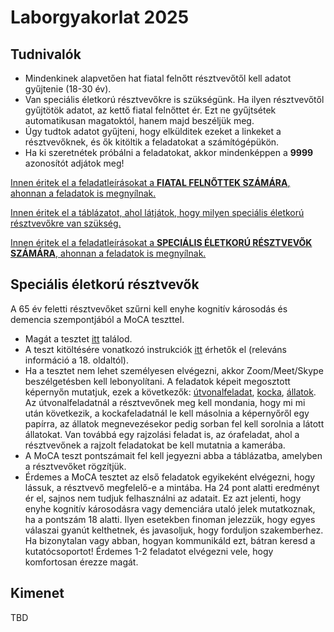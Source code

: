 # Laborgyakorlat 2025

## Tudnivalók

* Mindenkinek alapvetően hat fiatal felnőtt résztvevőtől kell adatot gyűjtenie (18-30 év).
* Van speciális életkorú résztvevőkre is szükségünk. Ha ilyen résztvevőtől gyűjtötök adatot, az kettő fiatal felnőttet ér. Ezt ne gyűjtsétek automatikusan magatoktól, hanem majd beszéljük meg.
* Úgy tudtok adatot gyűjteni, hogy elkülditek ezeket a linkeket a résztvevőknek, és ők kitöltik a feladatokat a számítógépükön.
* Ha ki szeretnétek próbálni a feladatokat, akkor mindenképpen a **9999** azonosítót adjátok meg!

[Innen éritek el a feladatleírásokat a **FIATAL FELNŐTTEK SZÁMÁRA**, ahonnan a feladatok is megnyílnak.](https://docs.google.com/document/d/1Q8fyEsORedEGjgNjt5hAPKmaYliPlovz3-34f3MnoMM/edit?usp=sharing)

[Innen éritek el a táblázatot, ahol látjátok, hogy milyen speciális életkorú résztvevőkre van szükség.](https://docs.google.com/spreadsheets/d/1GbC1icdQS67ap98ANmNs0ZgS2RBEaw8cP0iCY4y9xik/edit?usp=sharing)

[Innen éritek el a feladatleírásokat a **SPECIÁLIS ÉLETKORÚ RÉSZTVEVŐK SZÁMÁRA**, ahonnan a feladatok is megnyílnak.](https://docs.google.com/document/d/1NdQrohDrujV6tez7VGOkxM_lU-AWPfZfQCS_VRxdoMk/edit?usp=sharing)

## Speciális életkorú résztvevők

A 65 év feletti résztvevőket szűrni kell enyhe kognitív károsodás és demencia szempontjából a MoCA teszttel.  

* Magát a tesztet [itt](https://drive.google.com/file/d/1FFPlkeEnR9EvlCDP7MyFvhvu-zSWLckQ/view?usp=sharing) találod.  
* A teszt kitöltésére vonatkozó instrukciók [itt](https://drive.google.com/file/d/1akJRwlpsePl7X0OH1Hp0vVe0KbMOBDzR/view?usp=sharing) érhetők el (releváns információ a 18. oldaltól).  
* Ha a tesztet nem lehet személyesen elvégezni, akkor Zoom/Meet/Skype beszélgetésben kell lebonyolítani. A feladatok képeit megosztott képernyőn mutatjuk, ezek a következők: [útvonalfeladat](https://drive.google.com/file/d/1cTFRZ-GuQ7DdsfBza9WQsQaJFgESZ4wU/view?usp=sharing), [kocka](https://drive.google.com/file/d/1cM5sWAhCgwFEq-mrJMjw2ZZ34v-ek-Ga/view?usp=sharing), [állatok](https://drive.google.com/file/d/1cPfwUkTK4bYpNzG8eAYB1SReWBKjQomB/view?usp=sharing). Az útvonalfeladatnál a résztvevőnek meg kell mondania, hogy mi mi után következik, a kockafeladatnál le kell másolnia a képernyőről egy papírra, az állatok megnevezésekor pedig sorban fel kell sorolnia a látott állatokat. Van továbbá egy rajzolási feladat is, az órafeladat, ahol a résztvevőnek a rajzolt feladatokat be kell mutatnia a kamerába.  
* A MoCA teszt pontszámait fel kell jegyezni abba a táblázatba, amelyben a résztvevőket rögzítjük.  
* Érdemes a MoCA tesztet az első feladatok egyikeként elvégezni, hogy lássuk, a résztvevő megfelelő-e a mintába. Ha 24 pont alatti eredményt ér el, sajnos nem tudjuk felhasználni az adatait. Ez azt jelenti, hogy enyhe kognitív károsodásra vagy demenciára utaló jelek mutatkoznak, ha a pontszám 18 alatti. Ilyen esetekben finoman jelezzük, hogy egyes válaszai gyanút kelthetnek, és javasoljuk, hogy forduljon szakemberhez. Ha bizonytalan vagy abban, hogyan kommunikáld ezt, bátran keresd a kutatócsoportot! Érdemes 1-2 feladatot elvégezni vele, hogy komfortosan érezze magát.

## Kimenet

TBD
